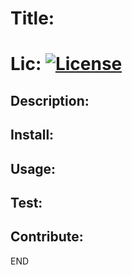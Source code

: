 # Title:  
   # Lic: [![License](Hello)](Goodbye)
   ## Description: 
   
   ## Install: 
   
   ## Usage: 
   
   ## Test: 
   
   ## Contribute: 
   
   

   END